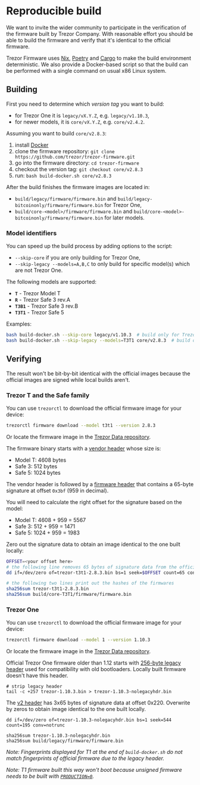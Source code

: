 # Reproducible build

We want to invite the wider community to participate in the verification of the firmware
built by Trezor Company. With reasonable effort you should be able to build the firmware
and verify that it's identical to the official firmware.

Trezor Firmware uses [Nix](https://nixos.org/), [Poetry](https://python-poetry.org/) and
[Cargo](https://doc.rust-lang.org/cargo/) to make the build environment deterministic.
We also provide a Docker-based script so that the build can be performed with a single
command on usual x86 Linux system.

## Building

First you need to determine which *version tag* you want to build:
* for Trezor One it is `legacy/vX.Y.Z`, e.g. `legacy/v1.10.3`,
* for newer models, it is `core/vX.Y.Z`, e.g. `core/v2.4.2`.

Assuming you want to build `core/v2.8.3`:

1. install [Docker](https://www.docker.com/)
2. clone the firmware repository: `git clone https://github.com/trezor/trezor-firmware.git`
3. go into the firmware directory: `cd trezor-firmware`
4. checkout the version tag: `git checkout core/v2.8.3`
5. run: `bash build-docker.sh core/v2.8.3`

After the build finishes the firmware images are located in:
* `build/legacy/firmware/firmware.bin` and `build/legacy-bitcoinonly/firmware/firmware.bin` for Trezor One,
* `build/core-<model>/firmware/firmware.bin` and `build/core-<model>-bitcoinonly/firmware/firmware.bin` for later models.

### Model identifiers

You can speed up the build process by adding options to the script:

* `--skip-core` if you are only building for Trezor One,
* `--skip-legacy --models=A,B,C` to only build for specific model(s) which are not Trezor One.

The following models are supported:

* **`T`** - Trezor Model T
* **`R`** - Trezor Safe 3 rev.A
* **`T3B1`** - Trezor Safe 3 rev.B
* **`T3T1`** - Trezor Safe 5

Examples:

```sh
bash build-docker.sh --skip-core legacy/v1.10.3  # build only for Trezor One
bash build-docker.sh --skip-legacy --models=T3T1 core/v2.8.3  # build only for Trezor Safe 5
```

## Verifying

The result won't be bit-by-bit identical with the official images because the
official images are signed while local builds aren't.

### Trezor T and the Safe family

You can use `trezorctl` to download the official firmware image for your device:

```sh
trezorctl firmware download --model t3t1 --version 2.8.3
```

Or locate the firmware image in the [Trezor Data repository](https://github.com/trezor/data/tree/master/firmware).

The firmware binary starts with a [vendor header](../hardware/model-t/boot.md#vendor-header)
whose size is:

* Model T: 4608 bytes
* Safe 3: 512 bytes
* Safe 5: 1024 bytes

The vendor header is followed by a [firmware header](../hardware/model-t/boot.md#firmware-header)
that contains a 65-byte signature at offset `0x3bf` (959 in decimal).

You will need to calculate the right offset for the signature based on the model:

* Model T: 4608 + 959 = 5567
* Safe 3: 512 + 959 = 1471
* Safe 5: 1024 + 959 = 1983

Zero out the signature data to obtain an image identical to the one built locally:

```sh
OFFSET=<your offset here>
# the following line removes 65 bytes of signature data from the official firmware
dd if=/dev/zero of=trezor-t3t1-2.8.3.bin bs=1 seek=$OFFSET count=65 conv=notrunc

# the following two lines print out the hashes of the firmwares
sha256sum trezor-t3t1-2.8.3.bin
sha256sum build/core-T3T1/firmware/firmware.bin
```

### Trezor One

You can use `trezorctl` to download the official firmware image for your device:

```sh
trezorctl firmware download --model 1 --version 1.10.3
```

Or locate the firmware image in the [Trezor Data repository](https://github.com/trezor/data/tree/master/firmware).

Official Trezor One firmware older than 1.12 starts with [256-byte legacy
header](../hardware/model-one/firmware-format.md) used for compatibility with old
bootloaders. Locally built firmware doesn't have this header.

```
# strip legacy header
tail -c +257 trezor-1.10.3.bin > trezor-1.10.3-nolegacyhdr.bin
```

The [v2 header](../hardware/model-one/firmware-format.md#v2-header) has 3x65
bytes of signature data at offset 0x220. Overwrite by zeros to obtain image
identical to the one built locally.

```
dd if=/dev/zero of=trezor-1.10.3-nolegacyhdr.bin bs=1 seek=544 count=195 conv=notrunc

sha256sum trezor-1.10.3-nolegacyhdr.bin
sha256sum build/legacy/firmware/firmware.bin
```

_Note: Fingerprints displayed for T1 at the end of `build-docker.sh` do not match fingerprints of
official firmware due to the legacy header._

_Note: T1 firmware built this way won't boot because unsigned firmware needs to be built with
[`PRODUCTION=0`](../legacy/index.md#combining-bootloader-and-firmware-with-various-production-settings-signedunsigned)._
